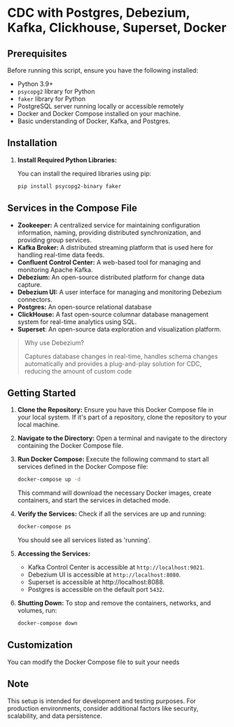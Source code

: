 # CDC with Postgres, Debezium, Kafka, Clickhouse, Superset, Docker

## Prerequisites

Before running this script, ensure you have the following installed:
- Python 3.9+
- `psycopg2` library for Python
- `faker` library for Python
- PostgreSQL server running locally or accessible remotely
- Docker and Docker Compose installed on your machine.
- Basic understanding of Docker, Kafka, and Postgres.

## Installation

1. **Install Required Python Libraries:**

   You can install the required libraries using pip:

   ```bash
   pip install psycopg2-binary faker
   ```

## Services in the Compose File

- **Zookeeper:** A centralized service for maintaining configuration information, naming, providing distributed synchronization, and providing group services.
- **Kafka Broker:** A distributed streaming platform that is used here for handling real-time data feeds.
- **Confluent Control Center:** A web-based tool for managing and monitoring Apache Kafka.
- **Debezium:** An open-source distributed platform for change data capture.
- **Debezium UI:** A user interface for managing and monitoring Debezium connectors.
- **Postgres:** An open-source relational database
- **ClickHouse:** A fast open-source columnar database management system for real-time analytics using SQL.
- **Superset**: An open-source data exploration and visualization platform.

> Why use Debezium? 
> 
> Captures database changes in real-time, handles schema changes automatically and provides a plug-and-play solution for CDC, reducing the amount of custom code
 

## Getting Started

1. **Clone the Repository:**
   Ensure you have this Docker Compose file in your local system. If it's part of a repository, clone the repository to your local machine.

2. **Navigate to the Directory:**
   Open a terminal and navigate to the directory containing the Docker Compose file.

3. **Run Docker Compose:**
   Execute the following command to start all services defined in the Docker Compose file:

   ```bash
   docker-compose up -d
   ```

   This command will download the necessary Docker images, create containers, and start the services in detached mode.

4. **Verify the Services:**
   Check if all the services are up and running:

   ```bash
   docker-compose ps
   ```

   You should see all services listed as 'running'.

5. **Accessing the Services:**
   - Kafka Control Center is accessible at `http://localhost:9021`.
   - Debezium UI is accessible at `http://localhost:8080`.
   - Superset is accessible at http://localhost:8088.
   - Postgres is accessible on the default port `5432`.

6. **Shutting Down:**
   To stop and remove the containers, networks, and volumes, run:

   ```bash
   docker-compose down
   ```

## Customization
You can modify the Docker Compose file to suit your needs

## Note
This setup is intended for development and testing purposes. For production environments, consider additional factors like security, scalability, and data persistence.

